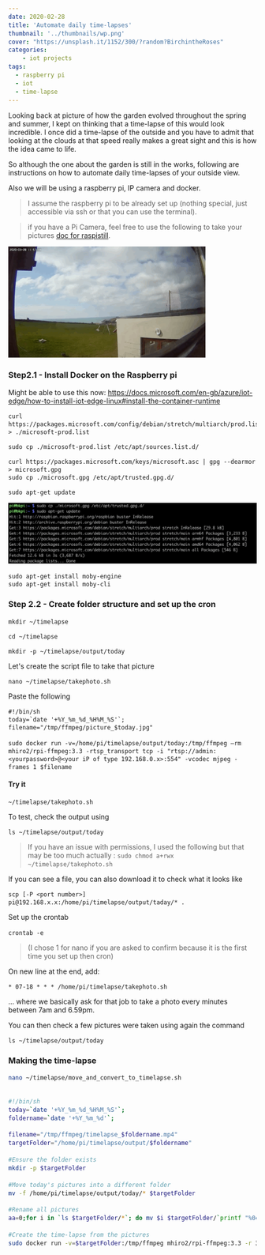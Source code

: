 ```yaml
---
date: 2020-02-28
title: 'Automate daily time-lapses'
thumbnail: '../thumbnails/wp.png'
cover: "https://unsplash.it/1152/300/?random?BirchintheRoses"
categories: 
    - iot projects
tags:
  - raspberry pi
  - iot
  - time-lapse
---
```


Looking back at picture of how the garden evolved throughout the spring and summer, I kept on thinking that a time-lapse of this would look incredible. 
I once did a time-lapse of the outside and you have to admit that looking at the clouds at that speed really makes a great sight and this is how the idea came to life.

So although the one about the garden is still in the works, following are instructions on how to automate daily time-lapses of your outside view.

Also we will be using a raspberry pi, IP camera and docker.

> I assume the raspberry pi to be already set up (nothing special, just accessible via ssh or that you can use the terminal).

> if you have a Pi Camera, feel free to use the following to take your pictures [doc for raspistill](https://www.raspberrypi.org/documentation/usage/camera/raspicam/raspistill.md).

[![time-lapse](./images/2020-02-28-timelapses/timelapse_2020_03_28-short.gif)](https://youtu.be/oXuxmVnX5Og)

### Step2.1 - Install Docker on the Raspberry pi

Might be able to use this now: https://docs.microsoft.com/en-gb/azure/iot-edge/how-to-install-iot-edge-linux#install-the-container-runtime


```
curl https://packages.microsoft.com/config/debian/stretch/multiarch/prod.list > ./microsoft-prod.list
```

```
sudo cp ./microsoft-prod.list /etc/apt/sources.list.d/
```

```
curl https://packages.microsoft.com/keys/microsoft.asc | gpg --dearmor > microsoft.gpg
sudo cp ./microsoft.gpg /etc/apt/trusted.gpg.d/
```

```
sudo apt-get update
```
![successful apt get output](./images/2020-02-28-timelapses/ms-apt-get.png)


```
sudo apt-get install moby-engine
sudo apt-get install moby-cli
```



### Step 2.2 - Create folder structure and set up the cron

```
mkdir ~/timelapse
```

```
cd ~/timelapse
```

```
mkdir -p ~/timelapse/output/today
```

Let's create the script file to take that picture

```
nano ~/timelapse/takephoto.sh
```

Paste the following 

```
#!/bin/sh
today=`date '+%Y_%m_%d_%H%M_%S'`;
filename="/tmp/ffmpeg/picture_$today.jpg"

sudo docker run -v=/home/pi/timelapse/output/today:/tmp/ffmpeg —rm mhiro2/rpi-ffmpeg:3.3 -rtsp_transport tcp -i "rtsp://admin:<yourpassword>@<your iP of type 192.168.0.x>:554" -vcodec mjpeg -frames 1 $filename
```

#### Try it

```
~/timelapse/takephoto.sh
```

To test, check the output using 
```
ls ~/timelapse/output/today
```

>If you have an issue with permissions, I used the following but that may be too much actually : `sudo chmod a+rwx ~/timelapse/takephoto.sh`

If you can see a file, you can also download it to check what it looks like

```
scp [-P <port number>] pi@192.168.x.x:/home/pi/timelapse/output/taday/* .
```

Set up the crontab

```crontab -e``` 
>(I chose 1 for nano if you are asked to confirm because it is the first time you set up then cron)

On new line at the end, add:
```
* 07-18 * * * /home/pi/timelapse/takephoto.sh
```
... where we basically ask for that job to take a photo every minutes between 7am and 6.59pm.


You can then check a few pictures were taken using again the command 
```
ls ~/timelapse/output/today
```
<insert image>


### Making the time-lapse

```bash
nano ~/timelapse/move_and_convert_to_timelapse.sh
```

```bash

#!/bin/sh
today=`date '+%Y_%m_%d_%H%M_%S'`;
foldername=`date '+%Y_%m_%d'`;

filename="/tmp/ffmpeg/timelapse_$foldername.mp4"
targetFolder="/home/pi/timelapse/output/$foldername"

#Ensure the folder exists
mkdir -p $targetFolder

#Move today's pictures into a different folder
mv -f /home/pi/timelapse/output/today/* $targetFolder

#Rename all pictures
aa=0;for i in `ls $targetFolder/*`; do mv $i $targetFolder/`printf "%04d" $aa`.jpg; aa=$(($aa+1));done

#Create the time-lapse from the pictures
sudo docker run -v=$targetFolder:/tmp/ffmpeg mhiro2/rpi-ffmpeg:3.3 -r 30 -i /tmp/ffmpeg/%04d.jpg -r 10 -vcodec libx264 -vf scale=1280:720
```
